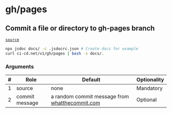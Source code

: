 # gh/pages

## Commit a file or directory to gh-pages branch
[`source`](https://github.com/omrilotan/ci-cd.net/blob/master/scripts/v1/gh/pages)

```sh
npx jsdoc docs/ -c .jsdocrc.json # Create docs for example
curl ci-cd.net/v1/gh/pages | bash -s docs/.
```

### Arguments

| # | Role | Default | Optionality
| --- | --- | --- | ---
| 1 | source | none | Mandatory
| 2 | commit message | a random commit message from [whatthecommit.com](https://whatthecommit.com/) | Optional

